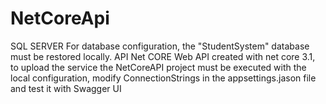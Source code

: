 # NetCoreApi
SQL SERVER
For database configuration, the "StudentSystem" database must be restored locally.
API Net CORE
Web API created with net core 3.1, to upload the service the NetCoreAPI project must be executed with the local configuration, 
modify ConnectionStrings in the appsettings.jason file and test it with Swagger UI
